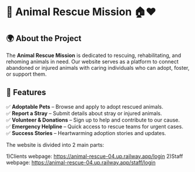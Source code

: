 # 🐾 Animal Rescue Mission 🏠❤️

## 🌍 About the Project
The **Animal Rescue Mission** is dedicated to rescuing, rehabilitating, and rehoming animals in need. Our website serves as a platform to connect abandoned or injured animals with caring individuals who can adopt, foster, or support them.

## 🎯 Features
✅ **Adoptable Pets** – Browse and apply to adopt rescued animals.  
✅ **Report a Stray** – Submit details about stray or injured animals.  
✅ **Volunteer & Donations** – Sign up to help and contribute to our cause.  
✅ **Emergency Helpline** – Quick access to rescue teams for urgent cases.  
✅ **Success Stories** – Heartwarming adoption stories and updates.  

The website is divided into 2 main parts:

1)Clients webpage: https://animal-rescue-04.up.railway.app/login
2)Staff webpage: https://animal-rescue-04.up.railway.app/staff/login
